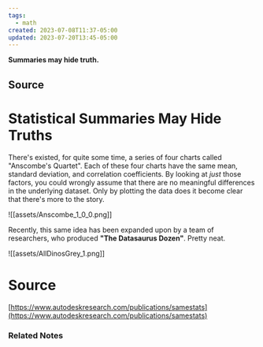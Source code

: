 ```yaml
---
tags:
  - math
created: 2023-07-08T11:37-05:00
updated: 2023-07-20T13:45-05:00
---
```

**Summaries may hide truth.**

## Source

# Statistical Summaries May Hide Truths

There's existed, for quite some time, a series of four charts called "Anscombe's Quartet". Each of these four charts have the same mean, standard deviation, and correlation coefficients. By looking at *just* those factors, you could wrongly assume that there are no meaningful differences in the underlying dataset. Only by plotting the data does it become clear that there's more to the story.

![[assets/Anscombe_1_0_0.png]]

Recently, this same idea has been expanded upon by a team of researchers, who produced **"The Datasaurus Dozen"**. Pretty neat.

![[assets/AllDinosGrey_1.png]]

# Source

[https://www.autodeskresearch.com/publications/samestats](https://www.autodeskresearch.com/publications/samestats)

### Related Notes